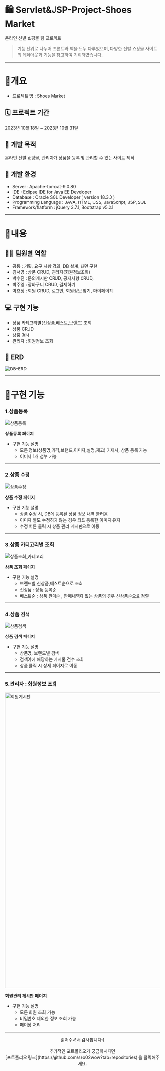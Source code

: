 # 🛍 Servlet&JSP-Project-Shoes Market
온라인 신발 쇼핑몰 팀 프로젝트 

> 기능 단위로 나누어 프론트와 백을 모두 다루었으며, 다양한 신발 쇼핑몰 사이트의 레이아웃과 기능을 참고하여 기획하였습니다.

------------

# 📝개요

* 프로젝트 명 : Shoes Market

## 🗓 프로젝트 기간

2023년 10월 18일 ~ 2023년 10월 31일


## 📢 개발 목적
온라인 신발 쇼핑몰, 관리자가 상품을 등록 및 관리할 수 있는 사이트 제작


## 🎨 개발 환경

  - Server : Apache-tomcat-9.0.80
  - IDE : Eclipse IDE for Java EE Developer
  - Database : Oracle SQL Developer ( version 18.3.0 )
  - Programming Language : JAVA, HTML, CSS, JavaScript, JSP, SQL
  - Framework/flatform : jQuery 3.7.1, Bootstrap v5.3.1


------------

# 📝내용


## 🙋‍♂️‍ 팀원별 역할

  - 공통 : 기획, 요구 사항 정의, DB 설계, 화면 구현
  - 김서영 : 상품 CRUD, 관리자(회원정보조회)
  - 박수진 : 문의게시판 CRUD, 공지사항 CRUD, 
  - 박주영 : 장바구니 CRUD, 결제하기
  - 박효정 : 회원 CRUD, 로그인, 회원정보 찾기, 마이페이지 

## 💻‍ 구현 기능

  - 상품 카테고리별(신상품,베스트,브랜드) 조회
  - 상품 CRUD
  - 상품 검색
  - 관리자 : 회원정보 조회

## 📝 ERD  

![DB-ERD](https://github.com/seo02wow/Shoes-Market/assets/135966211/5bfed4dd-7576-4e81-a3bf-1a5b7bbd0caa)




------------

# 📝구현 기능


 <h3>1.상품등록</h3>

![상품등록](https://github.com/seo02wow/Shoes-Market/assets/135966211/020d03e1-a75e-4353-acba-bd823b94dd40)




  **상품등록 페이지**
   
  * 구현 기능 설명
    - 모든 정보(상품명,가격,브랜드,이미지,설명,재고) 기재시, 상품 등록 가능
    - 이미지 1개 첨부 가능<br>

------------

<h3>2.상품 수정</h3>

![상품수정](https://github.com/seo02wow/Shoes-Market/assets/135966211/a225490a-1cbb-49d1-8486-6026e10d4ea7)


  

**상품 수정 페이지**

  * 구현 기능 설명
     - 상품 수정 시, DB에 등록된 상품 정보 내역 불러옴
     - 이미지 별도 수정하지 않는 경우 최초 등록한 이미지 유지
     - 수정 버튼 클릭 시 상품 관리 게시판으로 이동<br>

------------

<h3>3.상품 카테고리별 조회</h3>

![상품조회_카테고리](https://github.com/seo02wow/Shoes-Market/assets/135966211/9583fea5-8107-45cd-91b5-6b5f69c1747b)



**상품 조회 페이지**

  * 구현 기능 설명
     - 브랜드별,신상품,베스트순으로 조회 
     - 신상품 : 상품 등록순
     - 베스트순 : 상품 판매순 , 판매내역이 없는 상품의 경우 신상품순으로 정렬<br>
     
------------

<h3>4.상품 검색</h3>

![상품검색](https://github.com/seo02wow/Shoes-Market/assets/135966211/266a65fd-65a7-4bd6-82db-342a483b071b)


  

**상품 검색 페이지**

  * 구현 기능 설명
     - 상품명, 브랜드별 검색 
     - 검색어에 해당하는 게시물 건수 조회
     - 상품 클릭 시 상세 페이지로 이동<br>

------------

<h3>5.관리자 : 회원정보 조회</h3>

<img width="960" alt="회원게시판" src="https://github.com/seo02wow/Shoes-Market/assets/135966211/c7d1c0d0-8e31-43a0-bc22-da8ecaf4003b">

  <br>

**회원관리 게시판 페이지**

  * 구현 기능 설명
     - 모든 회원 조회 가능
     - 비밀번호 제외한 정보 조회 가능
     - 페이징 처리 <br>

------------
    
<p align="center">
읽어주셔서 감사합니다:)<br><br>
추가적인 포트폴리오가 궁금하시다면 <br>
[포트폴리오 링크](https://github.com/seo02wow?tab=repositories) 을 클릭해주세요.
</p>

